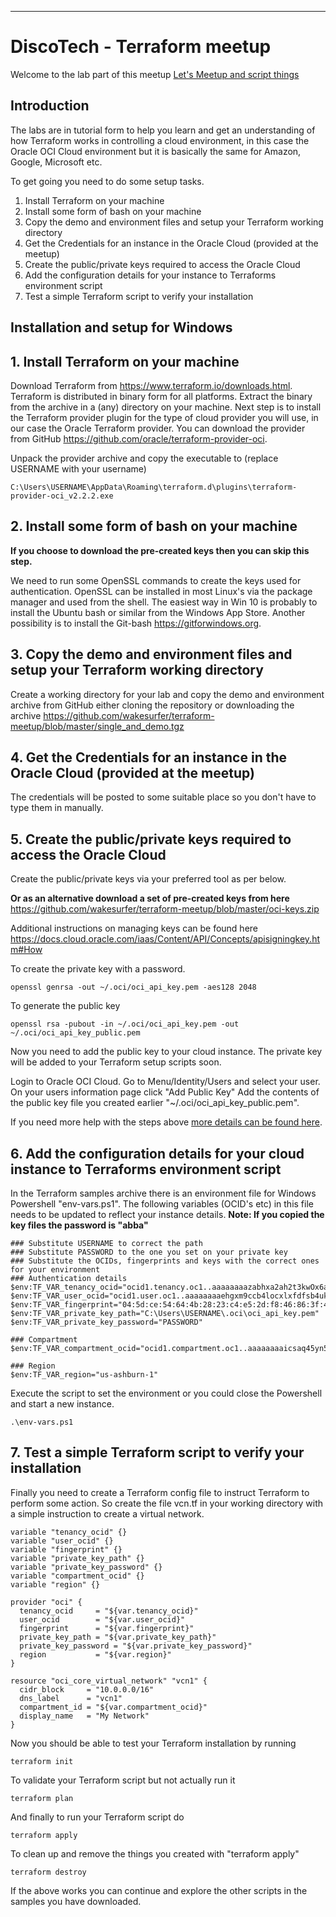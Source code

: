 
----

# DiscoTech - Terraform meetup #

Welcome to the lab part of this meetup [Let's Meetup and script things](https://www.meetup.com/DiscoTech-By-Oracle/events/252266605/ "Let's Meetup and script things")

## Introduction	##

The labs are in tutorial form to help you learn and get an understanding of how Terraform works in controlling a cloud environment, in this case the Oracle OCI Cloud environment but it is basically the same for Amazon, Google, Microsoft etc.

To get going you need to do some setup tasks.

1. Install Terraform on your machine
2. Install some form of bash on your machine
3. Copy the demo and environment files and setup your Terraform working directory
4. Get the Credentials for an instance in the Oracle Cloud (provided at the meetup)
5. Create the public/private keys required to access the Oracle Cloud
6. Add the configuration details for your instance to Terraforms environment script
7. Test a simple Terraform script to verify your installation

## Installation and setup for Windows	##

## 1. Install Terraform on your machine ##
Download Terraform from https://www.terraform.io/downloads.html.
Terraform is distributed in binary form for all platforms. Extract the binary from the archive in a (any) directory on your machine.
Next step is to install the Terraform provider plugin for the type of cloud provider you will use, in our case the Oracle Terraform provider. You can download the provider from GitHub https://github.com/oracle/terraform-provider-oci.

Unpack the provider archive and copy the executable to (replace USERNAME with your username)
```
C:\Users\USERNAME\AppData\Roaming\terraform.d\plugins\terraform-provider-oci_v2.2.2.exe
```

## 2. Install some form of bash on your machine ##
**If you choose to download the pre-created keys then you can skip this step.**

We need to run some OpenSSL commands to create the keys used for authentication. OpenSSL can be installed in most Linux's via the package manager and used from the shell. The easiest way in Win 10 is probably to install the Ubuntu bash or similar from the Windows App Store.
Another possibility is to install the Git-bash https://gitforwindows.org.


## 3. Copy the demo and environment files and setup your Terraform working directory ##
Create a working directory for your lab and copy the demo and environment archive from GitHub either cloning the repository or downloading the archive https://github.com/wakesurfer/terraform-meetup/blob/master/single_and_demo.tgz

## 4. Get the Credentials for an instance in the Oracle Cloud (provided at the meetup) ##
The credentials will be posted to some suitable place so you don't have to type them in manually.

## 5. Create the public/private keys required to access the Oracle Cloud ##
Create the public/private keys via your preferred tool as per below.

**Or as an alternative download a set of pre-created keys from here**
https://github.com/wakesurfer/terraform-meetup/blob/master/oci-keys.zip

Additional instructions on managing keys can be found here https://docs.cloud.oracle.com/iaas/Content/API/Concepts/apisigningkey.htm#How

To create the private key with a password.
```
openssl genrsa -out ~/.oci/oci_api_key.pem -aes128 2048
```

To generate the public key
```
openssl rsa -pubout -in ~/.oci/oci_api_key.pem -out ~/.oci/oci_api_key_public.pem
```

Now you need to add the public key to your cloud instance. The private key will be added to your Terraform setup scripts soon.

Login to Oracle OCI Cloud.
Go to Menu/Identity/Users and select your user.
On your users information page click "Add Public Key"
Add the contents of the public key file you created earlier "~/.oci/oci_api_key_public.pem".

If you need more help with the steps above [more details can be found here](https://docs.cloud.oracle.com/iaas/Content/API/Concepts/apisigningkey.htm#How2).

## 6. Add the configuration details for your cloud instance to Terraforms environment script ##
In the Terraform samples archive there is an environment file for Windows Powershell "env-vars.ps1".
The following variables (OCID's etc) in this file needs to be updated to reflect your instance details.
**Note: If you copied the key files the password is "abba"**
```
### Substitute USERNAME to correct the path
### Substitute PASSWORD to the one you set on your private key
### Substitute the OCIDs, fingerprints and keys with the correct ones for your environment
### Authentication details
$env:TF_VAR_tenancy_ocid="ocid1.tenancy.oc1..aaaaaaaazabhxa2ah2t3kwOx6azvo2tl7myjxzq2jdxjf2tabn6mndnrh5lq"
$env:TF_VAR_user_ocid="ocid1.user.oc1..aaaaaaaaehgxm9ccb4locxlxfdfsb4ukslipabcgvoy2gmbencb53axtd3hq"
$env:TF_VAR_fingerprint="04:5d:ce:54:64:4b:28:23:c4:e5:2d:f8:46:86:3f:49"
$env:TF_VAR_private_key_path="C:\Users\USERNAME\.oci\oci_api_key.pem"
$env:TF_VAR_private_key_password="PASSWORD"

### Compartment
$env:TF_VAR_compartment_ocid="ocid1.compartment.oc1..aaaaaaaaicsaq45yn5l6idotcgzhpiwy6ljv4p6koswheo4h5wmguly3tbia"

### Region
$env:TF_VAR_region="us-ashburn-1"

```
Execute the script to set the environment or you could close the Powershell and start a new instance.
```
.\env-vars.ps1
```


## 7. Test a simple Terraform script to verify your installation ##

Finally you need to create a Terraform config file to instruct Terraform to perform some action.
So create the file vcn.tf in your working directory with a simple instruction to create a virtual network.
```
variable "tenancy_ocid" {}
variable "user_ocid" {}
variable "fingerprint" {}
variable "private_key_path" {}
variable "private_key_password" {}
variable "compartment_ocid" {}
variable "region" {}

provider "oci" {
  tenancy_ocid     = "${var.tenancy_ocid}"
  user_ocid        = "${var.user_ocid}"
  fingerprint      = "${var.fingerprint}"
  private_key_path = "${var.private_key_path}"
  private_key_password = "${var.private_key_password}"
  region           = "${var.region}"
}

resource "oci_core_virtual_network" "vcn1" {
  cidr_block     = "10.0.0.0/16"
  dns_label      = "vcn1"
  compartment_id = "${var.compartment_ocid}"
  display_name   = "My Network"
}
```

Now you should be able to test your Terraform installation by running
```
terraform init
```

To validate your Terraform script but not actually run it
```
terraform plan
```

And finally to run your Terraform script do
```
terraform apply
```

To clean up and remove the things you created with "terraform apply"
```
terraform destroy
```

If the above works you can continue and explore the other scripts in the samples you have downloaded.
